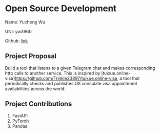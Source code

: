 # Open Source Development

Name: Yucheng Wu

UNI: yw3960

Github: [link](https://github.com/yd-wu)


## Project Proposal
Build a tool that listens to a given Telegram chat and makes corresponding http calls to another service. This is inspired by [tuixue.online-visa]https://github.com/Trinkle23897/tuixue.online-visa, a tool that periodically checks and publishes US consulate visa appointment availabilities across the world.

## Project Contributions
1. FastAPI
2. PyTorch
3. Pandas
